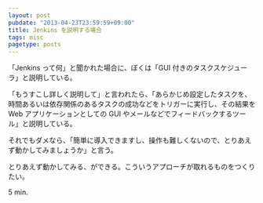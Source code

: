 ```yaml
---
layout: post
pubdate: "2013-04-23T23:59:59+09:00"
title: Jenkins を説明する場合
tags: misc
pagetype: posts
---
```

「Jenkins って何」と聞かれた場合に、ぼくは「GUI 付きのタスクスケジューラ」と説明している。

「もうすこし詳しく説明して」と言われたら、「あらかじめ設定したタスクを、時間あるいは依存関係のあるタスクの成功などをトリガーに実行し、その結果を Web アプリケーションとしての GUI やメールなどでフィードバックするツール」と説明している。

それでもダメなら、「簡単に導入できますし、操作も難しくないので、とりあえず動かしてみましょうか」と言う。

とりあえず動かしてみる、ができる。こういうアプローチが取れるものをつくりたい。

5 min.
